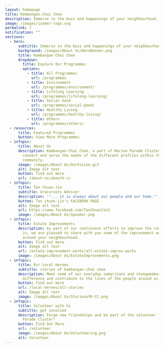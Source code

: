 ```yaml
---
layout: homepage
title: Kembangan-Chai Chee
description: Immerse in the buzz and happenings of your neighbourhood.
image: /images/isomer-logo.svg
permalink: /
notification: ""
sections:
  - hero:
      subtitle: Immerse in the buzz and happenings of your neighbourhood.
      background: /images/About Us/HeroBanner.png
      title: Kembangan-Chai Chee
      dropdown:
        title: Explore Our Programmes
        options:
          - title: All Programmes
            url: /programmes
          - title: Environment
            url: /programmes/environment/
          - title: Lifelong Learning
            url: /programmes/lifelong-learning/
          - title: Social Good
            url: /programmes/social-good/
          - title: Healthy Living
            url: /programmes/healthy-living/
          - title: Others
            url: /programmes/others/
  - resources:
      title: Featured Programmes
      button: View More Programmes
  - infopic:
      title: About Us
      description: Kembangan-Chai Chee, a part of Marine Parade Cluster, aspires to
        connect and serve the needs of the different profiles within the
        community.
      image: /images/About Us/OurVision.gif
      alt: Image alt text
      button: find out more
      url: /about-us/aboutk-cc
  - infopic:
      title: Tan Chuan-Jin
      subtitle: Grassroots Adviser
      description: '"... it is always about our people and our home."'
      button: Tan chuan-jin's FACEBOOK PAGE
      alt: Image alt text
      url: https://www.facebook.com/TanChuanJin1
      image: /images/About Us/Speaker.png
  - infopic:
      title: Estate Improvements
      description: As part of our continuous efforts to improve the community we live
        in, we are pleased to share with you some of the improvement works
        around your neighbourhood.
      button: Find out more
      alt: Image alt text
      url: /estate-improvement-works/all-estate-improv-works
      image: /images/About Us/EstateImprovements.png
  - infopic:
      title: Our Local Heroes
      subtitle: stories of kembangan-chai chee
      description: Meet some of our everyday samaritans and changemakers who make a
        difference and contribute to the lives of the people around us.
      button: find out more
      url: /local-heroes/all-stories
      alt: Image alt text
      image: /images/About Us/StoriesofK-CC.png
  - infopic:
      title: Volunteer with Us
      subtitle: get involved
      description: Forge new friendships and be part of the volunteer family in Marine
        Parade Cluster!
      button: Find Out More
      url: /volunteer
      image: /images/About Us/Volunteering.png
      alt: Volunteer
---
```


